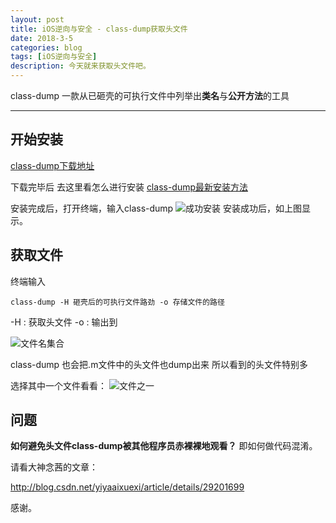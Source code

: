 ```yaml
---
layout: post
title: iOS逆向与安全 - class-dump获取头文件
date: 2018-3-5
categories: blog
tags: [iOS逆向与安全]
description: 今天就来获取头文件吧。
---
```


class-dump 一款从已砸壳的可执行文件中列举出**类名**与**公开方法**的工具

****
## 开始安装
[class-dump下载地址](http://stevenygard.com/projects/class-dump/)

下载完毕后
去这里看怎么进行安装 [class-dump最新安装方法](http://bbs.iosre.com/t/10-11-usr-bin-class-dump/1936)

安装完成后，打开终端，输入class-dump
![成功安装](http://img.blog.csdn.net/20180305174526683?watermark/2/text/aHR0cDovL2Jsb2cuY3Nkbi5uZXQvYm9yaW5nX2NhdA==/font/5a6L5L2T/fontsize/400/fill/I0JBQkFCMA==/dissolve/70)
安装成功后，如上图显示。


## 获取文件
终端输入
```
class-dump -H 砸壳后的可执行文件路劲 -o 存储文件的路径
```

-H : 获取头文件
-o : 输出到

![文件名集合](http://img.blog.csdn.net/20180305175011453?watermark/2/text/aHR0cDovL2Jsb2cuY3Nkbi5uZXQvYm9yaW5nX2NhdA==/font/5a6L5L2T/fontsize/400/fill/I0JBQkFCMA==/dissolve/70)

class-dump 也会把.m文件中的头文件也dump出来 所以看到的头文件特别多

选择其中一个文件看看：
![文件之一](http://img.blog.csdn.net/20180305175215380?watermark/2/text/aHR0cDovL2Jsb2cuY3Nkbi5uZXQvYm9yaW5nX2NhdA==/font/5a6L5L2T/fontsize/400/fill/I0JBQkFCMA==/dissolve/70)


## 问题
**如何避免头文件class-dump被其他程序员赤裸裸地观看？**
即如何做代码混淆。

请看大神念茜的文章：

http://blog.csdn.net/yiyaaixuexi/article/details/29201699


感谢。






